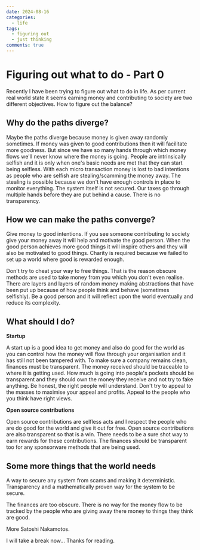 ```yaml
---
date: 2024-08-16
categories:
  - life
tags:
  - figuring out
  - just thinking
comments: true
---
```


# Figuring out what to do - Part 0

Recently I have been trying to figure out what to do in life. As per current
real world state it seems earning money and contributing to society are two
different objectives. How to figure out the balance? <!-- stop -->

## Why do the paths diverge?

Maybe the paths diverge because money is given away randomly sometimes. If money
was given to good contributions then it will facilitate more goodness. But since
we have so many hands through which money flows we'll never know where the money
is going. People are intrinsically selfish and it is only when one's basic needs
are met that they can start being selfless. With each micro transaction money is
lost to bad intentions as people who are selfish are stealing/scamming the money
away. The stealing is possible because we don't have enough controls in place to
monitor everything. The system itself is not secured. Our taxes go through
multiple hands before they are put behind a cause. There is no transparency.

## How we can make the paths converge?

Give money to good intentions. If you see someone contributing to society give
your money away it will help and motivate the good person. When the good person
achieves more good things it will inspire others and they will also be motivated
to good things. Charity is required because we failed to set up a world where
good is rewarded enough. 

Don't try to cheat your way to free things. That is the reason obscure methods
are used to take money from you which you don't even realise. There are layers
and layers of random money making abstractions that have been put up because of
how people think and behave (sometimes selfishly). Be a good person and it will
reflect upon the world eventually and reduce its complexity.


## What should I do?

**Startup**

A start up is a good idea to get money and also do good for the world as you can
control how the money will flow through your organisation and it has still not
been tampered with. To make sure a company remains clean, finances must be
transparent. The money received should be traceable to where it is getting used.
How much is going into people's pockets should be transparent and they should
own the money they receive and not try to fake anything. Be honest, the right
people will understand. Don't try to appeal to the masses to maximise your
appeal and profits. Appeal to the people who you think have right views.

**Open source contributions**

Open source contributions are selfless acts and I respect the people who are do
good for the world and give it out for free. Open source contributions are also
transparent so that is a win. There needs to be a sure shot way to earn rewards
for these contributions. The finances should be transparent too for any
sponsorware methods that are being used.

## Some more things that the world needs

A way to secure any system from scams and making it deterministic. Transparency
and a mathematically proven way for the system to be secure.

The finances are too obscure. There is no way for the money flow to be tracked
by the people who are giving away there money to things they think are good.

More Satoshi Nakamotos.



I will take a break now... Thanks for reading.
